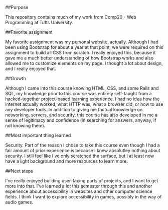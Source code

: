 ##Purpose

This repository contains much of my work from Comp20 - Web Programming at Tufts University.

##Favorite assignment

My favorite assignment was my personal website, actually. Although I had been using Bootstrap for about a year at that point, we were required on this assignment to build all CSS from scratch. I really enjoyed this, because it gave me a much better understanding of how Bootstrap works and also allowed me to customize elements on my page. I thought a lot about design, and I really enjoyed that.

##Growth

Although I came into this course knowing HTML, CSS, and some Rails and SQL, my knowledge prior to this course was entirely self-taught from a hacked-together project-based learning experience. I had no idea how the internet actually worked, what HTTP was, what a browser did, or how to use any developer tools. In addition to giving me factual knowledge on networking, servers, and security, this course has also developed in me a sense of legitimacy and confidence (in searching for answers, anyway, if not knowing them).

##Most important thing learned

Security. Part of the reason I chose to take this course even though I had a fair amount of prior experience is because I knew absolutley nothing about security. I still feel like I've only scratched the surface, but I at least now have a light background and more resources to learn more.

##Next steps

I've really enjoyed building user-facing parts of projects, and I want to get more into that. I've learned a lot this semester through this and another experience about accessibility in websites and other computer science fields. I think I want to explore accessibility in games, possibly in the way of audio games. 
